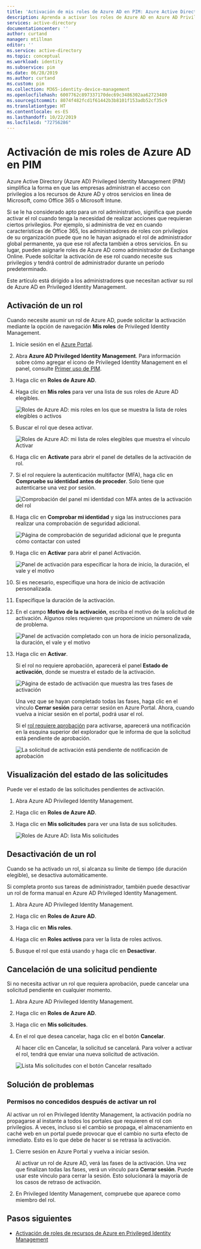 ```yaml
---
title: 'Activación de mis roles de Azure AD en PIM: Azure Active Directory | Microsoft Docs'
description: Aprenda a activar los roles de Azure AD en Azure AD Privileged Identity Management (PIM).
services: active-directory
documentationcenter: ''
author: curtand
manager: mtillman
editor: ''
ms.service: active-directory
ms.topic: conceptual
ms.workload: identity
ms.subservice: pim
ms.date: 06/28/2019
ms.author: curtand
ms.custom: pim
ms.collection: M365-identity-device-management
ms.openlocfilehash: 6007762c897337170dec69c3486302aa62723480
ms.sourcegitcommit: 8074f482fcd1f61442b3b8101f153adb52cf35c9
ms.translationtype: HT
ms.contentlocale: es-ES
ms.lasthandoff: 10/22/2019
ms.locfileid: "72756286"
---
```

# <a name="activate-my-azure-ad-roles-in-pim"></a>Activación de mis roles de Azure AD en PIM

Azure Active Directory (Azure AD) Privileged Identity Management (PIM) simplifica la forma en que las empresas administran el acceso con privilegios a los recursos de Azure AD y otros servicios en línea de Microsoft, como Office 365 o Microsoft Intune.  

Si se le ha considerado apto para un rol administrativo, significa que puede activar el rol cuando tenga la necesidad de realizar acciones que requieran ciertos privilegios. Por ejemplo, si administra de vez en cuando características de Office 365, los administradores de roles con privilegios de su organización puede que no le hayan asignado el rol de administrador global permanente, ya que ese rol afecta también a otros servicios. En su lugar, pueden asignarle roles de Azure AD como administrador de Exchange Online. Puede solicitar la activación de ese rol cuando necesite sus privilegios y tendrá control de administrador durante un período predeterminado.

Este artículo está dirigido a los administradores que necesitan activar su rol de Azure AD en Privileged Identity Management.

## <a name="activate-a-role"></a>Activación de un rol

Cuando necesite asumir un rol de Azure AD, puede solicitar la activación mediante la opción de navegación **Mis roles** de Privileged Identity Management.

1. Inicie sesión en el [Azure Portal](https://portal.azure.com/).

1. Abra **Azure AD Privileged Identity Management**. Para información sobre cómo agregar el icono de Privileged Identity Management en el panel, consulte [Primer uso de PIM](pim-getting-started.md).

1. Haga clic en **Roles de Azure AD**.

1. Haga clic en **Mis roles** para ver una lista de sus roles de Azure AD elegibles.

    ![Roles de Azure AD: mis roles en los que se muestra la lista de roles elegibles o activos](./media/pim-how-to-activate-role/directory-roles-my-roles.png)

1. Buscar el rol que desea activar.

    ![Roles de Azure AD: mi lista de roles elegibles que muestra el vínculo Activar](./media/pim-how-to-activate-role/directory-roles-my-roles-activate.png)

1. Haga clic en **Activate** para abrir el panel de detalles de la activación de rol.

1. Si el rol requiere la autenticación multifactor (MFA), haga clic en **Compruebe su identidad antes de proceder**. Solo tiene que autenticarse una vez por sesión.

    ![Comprobación del panel mi identidad con MFA antes de la activación del rol](./media/pim-how-to-activate-role/directory-roles-my-roles-mfa.png)

1. Haga clic en **Comprobar mi identidad** y siga las instrucciones para realizar una comprobación de seguridad adicional.

    ![Página de comprobación de seguridad adicional que le pregunta cómo contactar con usted](./media/pim-how-to-activate-role/additional-security-verification.png)

1. Haga clic en **Activar** para abrir el panel Activación.

    ![Panel de activación para especificar la hora de inicio, la duración, el vale y el motivo](./media/pim-how-to-activate-role/directory-roles-activate.png)

1. Si es necesario, especifique una hora de inicio de activación personalizada.

1. Especifique la duración de la activación.

1. En el campo **Motivo de la activación**, escriba el motivo de la solicitud de activación. Algunos roles requieren que proporcione un número de vale de problema.

    ![Panel de activación completado con un hora de inicio personalizada, la duración, el vale y el motivo](./media/pim-how-to-activate-role/directory-roles-activation-pane.png)

1. Haga clic en **Activar**.

    Si el rol no requiere aprobación, aparecerá el panel **Estado de activación**, donde se muestra el estado de la activación.

    ![Página de estado de activación que muestra las tres fases de activación](./media/pim-how-to-activate-role/activation-status.png)

    Una vez que se hayan completado todas las fases, haga clic en el vínculo **Cerrar sesión** para cerrar sesión en Azure Portal. Ahora, cuando vuelva a iniciar sesión en el portal, podrá usar el rol.

    Si el [rol requiere aprobación](./azure-ad-pim-approval-workflow.md) para activarse, aparecerá una notificación en la esquina superior del explorador que le informa de que la solicitud está pendiente de aprobación.

    ![La solicitud de activación está pendiente de notificación de aprobación](./media/pim-how-to-activate-role/directory-roles-activate-notification.png)

## <a name="view-the-status-of-your-requests"></a>Visualización del estado de las solicitudes

Puede ver el estado de las solicitudes pendientes de activación.

1. Abra Azure AD Privileged Identity Management.

1. Haga clic en **Roles de Azure AD**.

1. Haga clic en **Mis solicitudes** para ver una lista de sus solicitudes.

    ![Roles de Azure AD: lista Mis solicitudes](./media/pim-how-to-activate-role/directory-roles-my-requests.png)

## <a name="deactivate-a-role"></a>Desactivación de un rol

Cuando se ha activado un rol, si alcanza su límite de tiempo (de duración elegible), se desactiva automáticamente.

Si completa pronto sus tareas de administrador, también puede desactivar un rol de forma manual en Azure AD Privileged Identity Management.

1. Abra Azure AD Privileged Identity Management.

1. Haga clic en **Roles de Azure AD**.

1. Haga clic en **Mis roles**.

1. Haga clic en **Roles activos** para ver la lista de roles activos.

1. Busque el rol que está usando y haga clic en **Desactivar**.

## <a name="cancel-a-pending-request"></a>Cancelación de una solicitud pendiente

Si no necesita activar un rol que requiera aprobación, puede cancelar una solicitud pendiente en cualquier momento.

1. Abra Azure AD Privileged Identity Management.

1. Haga clic en **Roles de Azure AD**.

1. Haga clic en **Mis solicitudes**.

1. En el rol que desea cancelar, haga clic en el botón **Cancelar**.

    Al hacer clic en Cancelar, la solicitud se cancelará. Para volver a activar el rol, tendrá que enviar una nueva solicitud de activación.

   ![Lista Mis solicitudes con el botón Cancelar resaltado](./media/pim-how-to-activate-role/directory-role-cancel.png)

## <a name="troubleshoot"></a>Solución de problemas

### <a name="permissions-are-not-granted-after-activating-a-role"></a>Permisos no concedidos después de activar un rol

Al activar un rol en Privileged Identity Management, la activación podría no propagarse al instante a todos los portales que requieren el rol con privilegios. A veces, incluso si el cambio se propaga, el almacenamiento en caché web en un portal puede provocar que el cambio no surta efecto de inmediato. Esto es lo que debe de hacer si se retrasa la activación.

1. Cierre sesión en Azure Portal y vuelva a iniciar sesión.

    Al activar un rol de Azure AD, verá las fases de la activación. Una vez que finalizan todas las fases, verá un vínculo para **Cerrar sesión**. Puede usar este vínculo para cerrar la sesión. Esto solucionará la mayoría de los casos de retraso de activación.

1. En Privileged Identity Management, compruebe que aparece como miembro del rol.

## <a name="next-steps"></a>Pasos siguientes

- [Activación de roles de recursos de Azure en Privileged Identity Management](pim-resource-roles-activate-your-roles.md)
